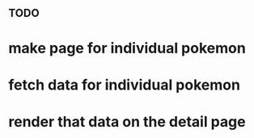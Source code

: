 ## TODO

# make page for individual pokemon

# fetch data for individual pokemon

# render that data on the detail page
